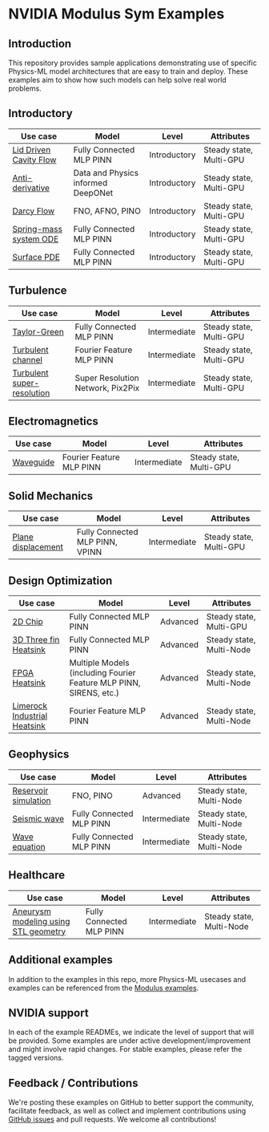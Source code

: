 <!-- markdownlint-disable MD043 -->
# NVIDIA Modulus Sym Examples

## Introduction

This repository provides sample applications demonstrating use of specific Physics-ML
model architectures that are easy to train and deploy. These examples aim to show how
such models can help solve real world problems.

## Introductory

|Use case|Model|Level|Attributes|
| --- | --- |  --- | --- |
|[Lid Driven Cavity Flow](./ldc/)| Fully Connected MLP PINN |Introductory|Steady state, Multi-GPU|
|[Anti-derivative](./anti_derivative/)| Data and Physics informed DeepONet |Introductory|Steady state, Multi-GPU|
|[Darcy Flow](./darcy/)| FNO, AFNO, PINO |Introductory|Steady state, Multi-GPU|
|[Spring-mass system ODE](./ode_spring_mass/)| Fully Connected MLP PINN |Introductory|Steady state, Multi-GPU|
|[Surface PDE](./surface_pde/)| Fully Connected MLP PINN |Introductory|Steady state, Multi-GPU|

## Turbulence

|Use case|Model|Level|Attributes|
| --- | --- | --- | --- |
|[Taylor-Green](./taylor_green/)| Fully Connected MLP PINN | Intermediate |Steady state, Multi-GPU|
|[Turbulent channel](./turbulent_channel/)| Fourier Feature MLP PINN |Intermediate|Steady state, Multi-GPU|
|[Turbulent super-resolution](./super_resolution/)| Super Resolution Network, Pix2Pix |Intermediate|Steady state, Multi-GPU|

## Electromagnetics

|Use case|Model|Level|Attributes|
| --- | --- | --- | --- |
|[Waveguide](./waveguide/)| Fourier Feature MLP PINN |Intermediate|Steady state, Multi-GPU|

## Solid Mechanics

|Use case|Model|Level|Attributes|
| --- | --- | --- | --- |
|[Plane displacement](./plane_displacement/)| Fully Connected MLP PINN, VPINN |Intermediate|Steady state, Multi-GPU|

## Design Optimization

|Use case|Model|Level|Attributes|
| --- | --- | --- | --- |
|[2D Chip](./chip_2d/)| Fully Connected MLP PINN |Advanced|Steady state, Multi-GPU|
|[3D Three fin Heatsink](./three_fin_3d/)| Fully Connected MLP PINN | Advanced |Steady state, Multi-Node|
|[FPGA Heatsink](./fpga/)| Multiple Models (including Fourier Feature MLP PINN, SIRENS, etc.) |Advanced|Steady state, Multi-Node|
|[Limerock Industrial Heatsink](./limerock/)| Fourier Feature MLP PINN |Advanced|Steady state, Multi-Node|

## Geophysics

|Use case|Model|Level|Attributes|
| --- | --- | --- | --- |
|[Reservoir simulation](./reservoir_simulation/)| FNO, PINO | Advanced | Steady state, Multi-Node|
|[Seismic wave](./seismic_wave/)| Fully Connected MLP PINN |Intermediate|Steady state, Multi-Node|
|[Wave equation](./wave_equation/)| Fully Connected MLP PINN |Intermediate|Steady state, Multi-Node|

## Healthcare

|Use case|Model|Level|Attributes|
| --- | --- | --- | --- |
|[Aneurysm modeling using STL geometry](./aneurysm/)| Fully Connected MLP PINN |Intermediate|Steady state, Multi-Node|

## Additional examples

In addition to the examples in this repo, more Physics-ML usecases and examples
can be referenced from the [Modulus examples](https://github.com/NVIDIA/modulus/blob/main/examples/README.md).

## NVIDIA support

In each of the example READMEs, we indicate the level of support that will be provided.
Some examples are under active development/improvement and might involve rapid changes.
For stable examples, please refer the tagged versions.

## Feedback / Contributions

We're posting these examples on GitHub to better support the community, facilitate
feedback, as well as collect and implement contributions using
[GitHub issues](https://github.com/NVIDIA/modulus-launch/issues) and pull requests.
We welcome all contributions!
